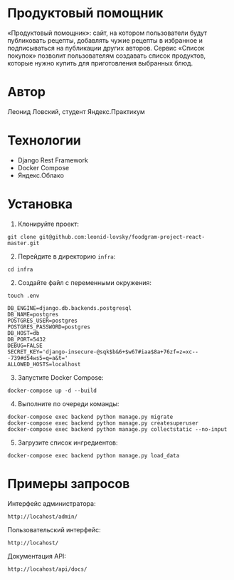 # Продуктовый помощник

«Продуктовый помощник»: сайт, на котором пользователи будут публиковать рецепты, добавлять чужие рецепты в избранное и подписываться на публикации других авторов. Сервис «Список покупок» позволит пользователям создавать список продуктов, которые нужно купить для приготовления выбранных блюд. 

# Автор

Леонид Ловский, студент Яндекс.Практикум

# Технологии

* Django Rest Framework
* Docker Compose
* Яндекс.Облако

# Установка

1. Клонируйте проект:

```
git clone git@github.com:leonid-lovsky/foodgram-project-react-master.git
```

2. Перейдите в директорию `infra`:

```
cd infra
```

2. Создайте файл с переменными окружения:

```
touch .env
```

```
DB_ENGINE=django.db.backends.postgresql
DB_NAME=postgres
POSTGRES_USER=postgres
POSTGRES_PASSWORD=postgres
DB_HOST=db
DB_PORT=5432
DEBUG=FALSE
SECRET_KEY='django-insecure-@sqk$b&6+$w67#iaa$8a+76zf=z=xc---739#d54ws5=q=a&t='
ALLOWED_HOSTS=localhost
```

3. Запустите Docker Compose:

```
docker-compose up -d --build
```

4. Выполните по очереди команды:

```
docker-compose exec backend python manage.py migrate
docker-compose exec backend python manage.py createsuperuser
docker-compose exec backend python manage.py collectstatic --no-input
```

5. Загрузите список ингредиентов:

```
docker-compose exec backend python manage.py load_data
```


# Примеры запросов


Интерфейс администратора:

```
http://locahost/admin/
```

Пользовательский интерфейс:

```
http://locahost/
```

Документация API:

```
http://locahost/api/docs/
```
